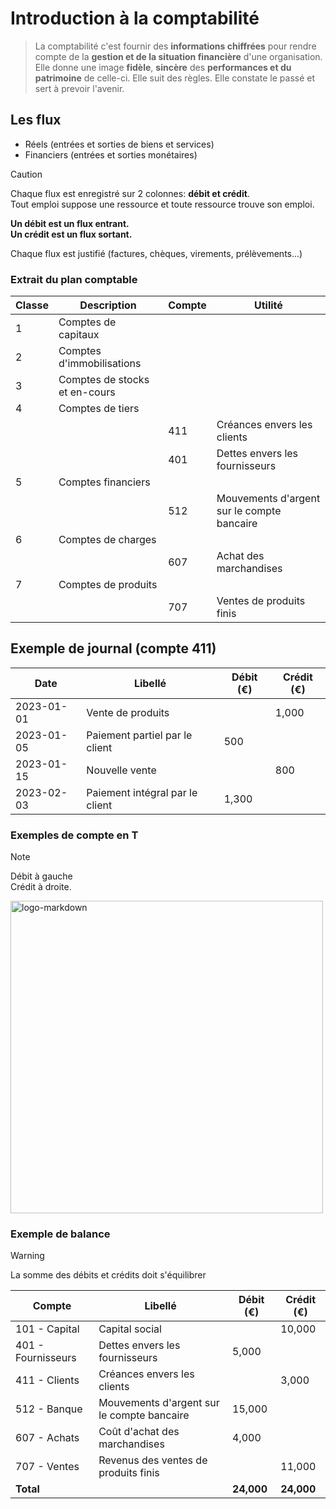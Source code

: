 # Introduction à la comptabilité

> La comptabilité c'est fournir des **informations chiffrées** pour rendre compte de la **gestion et de la situation financière** d'une organisation. Elle donne une image **fidèle**, **sincère** des **performances et du patrimoine** de celle-ci. Elle suit des règles. Elle constate le passé et sert à prevoir l'avenir.

## Les flux

- Réels (entrées et sorties de biens et services)
- Financiers (entrées et sorties monétaires)

> [!CAUTION]
> Chaque flux est enregistré sur 2 colonnes: **débit et crédit**.  
> Tout emploi suppose une ressource et toute ressource trouve son emploi.
>
> **Un débit est un flux entrant.  
> Un crédit est un flux sortant.**

Chaque flux est justifié (factures, chèques, virements, prélèvements...)

### Extrait du plan comptable

| Classe | Description                       | Compte | Utilité                                       |
|--------|-----------------------------------|--------|-----------------------------------------------|
| 1      | Comptes de capitaux               |        |                                               |
| 2      | Comptes d'immobilisations         |        |                                               |
| 3      | Comptes de stocks et en-cours     |        |                                               |
| 4      | Comptes de tiers                  |        |                                               |
|        |                                   | 411    | Créances envers les clients                   |
|        |                                   | 401    | Dettes envers les fournisseurs                |
| 5      | Comptes financiers                |        |                                               |
|        |                                   | 512    | Mouvements d'argent sur le compte bancaire    |
| 6      | Comptes de charges                |        |                                               |
|        |                                   | 607    | Achat des marchandises                        |
| 7      | Comptes de produits               |        |                                               |
|        |                                   | 707    | Ventes de produits finis                      |

## Exemple de journal (compte 411)

| Date       | Libellé                       | Débit (€)  | Crédit (€)  |
|------------|-------------------------------|------------|-------------|
| 2023-01-01 | Vente de produits             |            | 1,000       |
| 2023-01-05 | Paiement partiel par le client| 500        |             |
| 2023-01-15 | Nouvelle vente                |            | 800         |
| 2023-02-03 | Paiement intégral par le client| 1,300      |             |

### Exemples de compte en T

> [!NOTE]
> Débit à gauche  
> Crédit à droite.

<img src="https://www.cactus-compta.fr/img/operation-compte-T.png" alt="logo-markdown" width=500px />

### Exemple de balance

> [!WARNING]
> La somme des débits et crédits doit s'équilibrer


| Compte          | Libellé                                      | Débit (€)  | Crédit (€)  |
|-----------------|----------------------------------------------|------------|-------------|
| 101 - Capital   | Capital social                               |            | 10,000      |
| 401 - Fournisseurs | Dettes envers les fournisseurs              | 5,000      |             |
| 411 - Clients    | Créances envers les clients                  |            | 3,000       |
| 512 - Banque     | Mouvements d'argent sur le compte bancaire   | 15,000     |             |
| 607 - Achats      | Coût d'achat des marchandises               | 4,000      |             |
| 707 - Ventes      | Revenus des ventes de produits finis        |            | 11,000      |
| **Total**        |                                             | **24,000** | **24,000**  |
